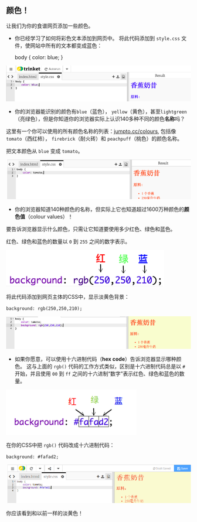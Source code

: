 ## 颜色！

让我们为你的食谱网页添加一些颜色。

+ 你已经学习了如何将彩色文本添加到网页中。 将此代码添加到 `style.css` 文件，使网站中所有的文本都变成蓝色：

    body {
        color: blue;
    }
    

![screenshot](images/recipe-blue.png)

+ 你的浏览器能识别的颜色有`blue`（蓝色）， `yellow`（黄色），甚至`lightgreen`（亮绿色），但是你知道你的浏览器实际上认识140多种不同的颜色**名称**吗？

这里有一个你可以使用的所有颜色名称的列表：[jumpto.cc/colours](http://jumpto.cc/colours), 包括像`tomato`（西红柿）， `firebrick`（耐火砖）和 `peachpuff`（桃色）的颜色名称。

把文本颜色从 `blue` 变成 `tomato`。

![screenshot](images/recipe-tomato.png)

+ 你的浏览器知道140种颜色的名称，但实际上它也知道超过1600万种颜色的**颜色值**（colour values）！

要告诉浏览器显示什么颜色，只需让它知道要使用多少红色、绿色和蓝色。

红色、绿色和蓝色的数量以 `0` 到 `255` 之间的数字表示。

![screenshot](images/recipe-rgb-img.png)

将此代码添加到网页主体的CSS中，显示淡黄色背景：

    background: rgb(250,250,210);
    

![screenshot](images/recipe-rgb.png)

+ 如果你愿意，可以使用十六进制代码（**hex code**）告诉浏览器显示哪种颜色。 这与上面的 `rgb()` 代码的工作方式类似，区别是十六进制代码总是以 `#` 开始，并且使用 `00` 到 `ff` 之间的十六进制“数字”表示红色、绿色和蓝色的数量。

![screenshot](images/recipe-hex-img.png)

在你的CSS中把 `rgb()` 代码改成十六进制代码：

    background: #fafad2;
    

![screenshot](images/recipe-hex.png)

你应该看到和以前一样的淡黄色！